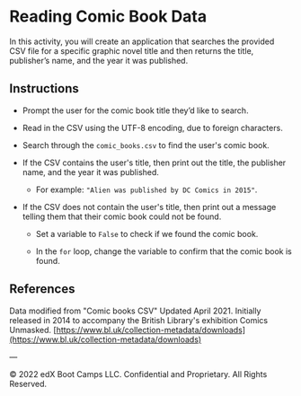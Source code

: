 # Reading Comic Book Data

In this activity, you will create an application that searches the provided CSV file for a specific graphic novel title and then returns the title, publisher’s name, and the year it was published.

## Instructions

* Prompt the user for the comic book title they’d like to search.

* Read in the CSV using the UTF-8 encoding, due to foreign characters.

* Search through the `comic_books.csv` to find the user's comic book.

* If the CSV contains the user's title, then print out the title, the publisher name, and the year it was published.

    * For example: `"Alien was published by DC Comics in 2015"`.

* If the CSV does not contain the user's title, then print out a message telling them that their comic book could not be found.

    * Set a variable to `False` to check if we found the comic book.

    * In the `for` loop, change the variable to confirm that the comic book is found.

## References

Data modified from "Comic books CSV" Updated April 2021. Initially released in 2014 to accompany the British Library's exhibition Comics Unmasked. [https://www.bl.uk/collection-metadata/downloads](https://www.bl.uk/collection-metadata/downloads)

—

© 2022 edX Boot Camps LLC. Confidential and Proprietary. All Rights Reserved.
